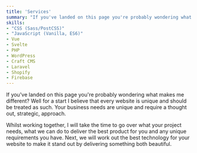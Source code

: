 ```yaml
---
title: 'Services'
summary: "If you've landed on this page you're probably wondering what makes me different? Well for a start I believe that every website is unique and should be treated as such. Your business needs are unique and require a thought out, strategic, approach."
skills:
- "CSS (Sass/PostCSS)"
- "JavaScript (Vanilla, ES6)"
- Vue
- Svelte
- PHP
- WordPress
- Craft CMS
- Laravel
- Shopify
- Firebase
---
```

If you've landed on this page you're probably wondering what makes me different? Well for a start I believe that every website is unique and should be treated as such. Your business needs are unique and require a thought out, strategic, approach.

Whilst working together, I will take the time to go over what your project needs, what we can do to deliver the best product for you and any unique requirements you have. Next, we will work out the best technology for your website to make it stand out by delivering something both beautiful.
